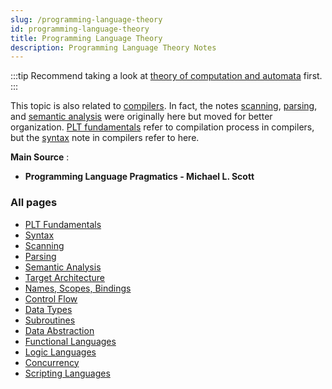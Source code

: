```yaml
---
slug: /programming-language-theory
id: programming-language-theory
title: Programming Language Theory
description: Programming Language Theory Notes
---
```


:::tip
Recommend taking a look at [theory of computation and automata](/theory-of-computation-and-automata) first.
:::

This topic is also related to [compilers](/compilers). In fact, the notes [scanning](/compilers/scanning), [parsing](/compilers/parsing), and [semantic analysis](/compilers/semantic-analysis) were originally here but moved for better organization. [PLT fundamentals](programming-language-theory/plt-fundamentals) refer to compilation process in compilers, but the [syntax](/compilers/syntax) note in compilers refer to here.

**Main Source** :

- **Programming Language Pragmatics - Michael L. Scott**

### All pages

- [PLT Fundamentals](programming-language-theory/plt-fundamentals)
- [Syntax](programming-language-theory/syntax)
- [Scanning](programming-language-theory/scanning)
- [Parsing](programming-language-theory/parsing)
- [Semantic Analysis](programming-language-theory/semantic-analysis)
- [Target Architecture](programming-language-theory/target-architecture)
- [Names, Scopes, Bindings](programming-language-theory/names-scopes-bindings)
- [Control Flow](programming-language-theory/control-flow)
- [Data Types](programming-language-theory/data-types)
- [Subroutines](programming-language-theory/subroutines)
- [Data Abstraction](programming-language-theory/data-abstraction)
- [Functional Languages](programming-language-theory/functional-languages)
- [Logic Languages](programming-language-theory/logic-languages)
- [Concurrency](programming-language-theory/concurrency)
- [Scripting Languages](programming-language-theory/scripting-languages)
